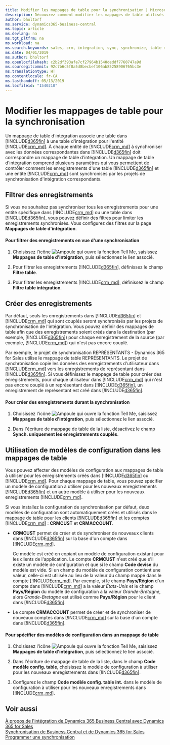 ```yaml
---
title: Modifier les mappages de table pour la synchronisation | Microsoft Docs
description: Découvrez comment modifier les mappages de table utilisés lors de la synchronisation des données entre Business Central et Dynamics 365 for Sales.
author: bholtorf
ms.service: dynamics365-business-central
ms.topic: article
ms.devlang: na
ms.tgt_pltfrm: na
ms.workload: na
ms.search.keywords: sales, crm, integration, sync, synchronize, table mapping
ms.date: 04/01/2019
ms.author: bholtorf
ms.openlocfilehash: c2b2df393afe7cf27964b1540deddf7760747a9d
ms.sourcegitcommit: 92c7b6c5f0a5d8becbef106ab85258906765bc3e
ms.translationtype: HT
ms.contentlocale: fr-CA
ms.lasthandoff: 05/13/2019
ms.locfileid: "1540210"
---
```

# <a name="modify-table-mappings-for-synchronization"></a>Modifier les mappages de table pour la synchronisation
Un mappage de table d'intégration associe une table dans [!INCLUDE[d365fin](includes/d365fin_md.md)] à une table d'intégration pour l'entité [!INCLUDE[crm_md](includes/crm_md.md)]. À chaque entité de [!INCLUDE[crm_md](includes/crm_md.md)] à synchroniser avec les données correspondantes dans [!INCLUDE[d365fin](includes/d365fin_md.md)] doit correspondre un mappage de table d'intégration. Un mappage de table d'intégration comprend plusieurs paramètres qui vous permettent de contrôler comment les enregistrements d'une table [!INCLUDE[d365fin](includes/d365fin_md.md)] et une entité [!INCLUDE[crm_md](includes/crm_md.md)] sont synchronisés par les projets de synchronisation d'intégration correspondants.  

## <a name="filtering-records"></a>Filtrer des enregistrements  
 Si vous ne souhaitez pas synchroniser tous les enregistrements pour une entité spécifique dans [!INCLUDE[crm_md](includes/crm_md.md)] ou une table dans [!INCLUDE[d365fin](includes/d365fin_md.md)], vous pouvez définir des filtres pour limiter les enregistrements synchronisés. Vous configurez des filtres sur la page **Mappages de table d'intégration**.  

#### <a name="to-filter-records-for-synchronization"></a>Pour filtrer des enregistrements en vue d'une synchronisation  
1. Choisissez l'icône ![Ampoule qui ouvre la fonction Tell Me](media/ui-search/search_small.png "Dites-moi ce que vous voulez faire"), saisissez **Mappages de table d'intégration**, puis sélectionnez le lien associé.

2.  Pour filtrer les enregistrements [!INCLUDE[d365fin](includes/d365fin_md.md)], définissez le champ **Filtre table**.  

3.  Pour filtrer les enregistrements [!INCLUDE[crm_md](includes/crm_md.md)], définissez le champ **Filtre table intégration**.  

## <a name="creating-new-records"></a>Créer des enregistrements  
 Par défaut, seuls les enregistrements dans [!INCLUDE[d365fin](includes/d365fin_md.md)] et [!INCLUDE[crm_md](includes/crm_md.md)] qui sont couplés seront synchronisés par les projets de synchronisation de l'intégration. Vous pouvez définir des mappages de table afin que des enregistrements soient créés dans la destination (par exemple, [!INCLUDE[d365fin](includes/d365fin_md.md)]) pour chaque enregistrement de la source (par exemple, [!INCLUDE[crm_md](includes/crm_md.md)]) qui n'est pas encore couplé.  

 Par exemple, le projet de synchronisation REPRÉSENTANTS - Dynamics 365 for Sales utilise le mappage de table REPRÉSENTANTS. Le projet de synchronisation copie les données des enregistrements d'utilisateur dans [!INCLUDE[crm_md](includes/crm_md.md)] vers les enregistrements de représentant dans [!INCLUDE[d365fin](includes/d365fin_md.md)]. Si vous définissez le mappage de table pour créer des enregistrements, pour chaque utilisateur dans [!INCLUDE[crm_md](includes/crm_md.md)] qui n'est pas encore couplé à un représentant dans [!INCLUDE[d365fin](includes/d365fin_md.md)], un enregistrement de représentant est créé dans [!INCLUDE[d365fin](includes/d365fin_md.md)].  

#### <a name="to-create-new-records-during-synchronization"></a>Pour créer des enregistrements durant la synchronisation  
1. Choisissez l'icône ![Ampoule qui ouvre la fonction Tell Me](media/ui-search/search_small.png "Dites-moi ce que vous voulez faire"), saisissez **Mappages de table d'intégration**, puis sélectionnez le lien associé.

2.  Dans l'écriture de mappage de table de la liste, désactivez le champ **Synch. uniquement les enregistrements couplés**.  

## <a name="using-configuration-templates-on-table-mappings"></a>Utilisation de modèles de configuration dans les mappages de table
Vous pouvez affecter des modèles de configuration aux mappages de table à utiliser pour les enregistrements créés dans [!INCLUDE[d365fin](includes/d365fin_md.md)] ou [!INCLUDE[crm_md](includes/crm_md.md)]. Pour chaque mappage de table, vous pouvez spécifier un modèle de configuration à utiliser pour les nouveaux enregistrements [!INCLUDE[d365fin](includes/d365fin_md.md)] et un autre modèle à utiliser pour les nouveaux enregistrements [!INCLUDE[crm_md](includes/crm_md.md)].  

Si vous installez la configuration de synchronisation par défaut, deux modèles de configuration sont automatiquement créés et utilisés dans le mappage de table pour les clients [!INCLUDE[d365fin](includes/d365fin_md.md)] et les comptes [!INCLUDE[crm_md](includes/crm_md.md)] : **CRMCUST** et **CRMACCOUNT**.  

-   **CRMCUST** permet de créer et de synchroniser de nouveaux clients dans [!INCLUDE[d365fin](includes/d365fin_md.md)] sur la base d'un compte dans [!INCLUDE[crm_md](includes/crm_md.md)].  

     Ce modèle est créé en copiant un modèle de configuration existant pour les clients de l'application. Le compte **CRMCUST** n'est créé que s'il existe un modèle de configuration et que si le champ **Code devise** du modèle est vide. Si un champ du modèle de configuration contient une valeur, celle-ci est utilisée au lieu de la valeur du champ mappé dans le compte [!INCLUDE[crm_md](includes/crm_md.md)]. Par exemple, si le champ **Pays/Région** d'un compte dans [!INCLUDE[crm_md](includes/crm_md.md)] a la valeur *États-Unis* et le champ **Pays/Région** du modèle de configuration a la valeur *Grande-Bretagne*, alors *Grande-Bretagne* est utilisé comme **Pays/Région** pour le client dans [!INCLUDE[d365fin](includes/d365fin_md.md)].  

-   Le compte **CRMACCOUNT** permet de créer et de synchroniser de nouveaux comptes dans [!INCLUDE[crm_md](includes/crm_md.md)] sur la base d'un compte dans [!INCLUDE[d365fin](includes/d365fin_md.md)].  

#### <a name="to-specify-configuration-templates-on-a-table-mapping"></a>Pour spécifier des modèles de configuration dans un mappage de table  
1. Choisissez l'icône ![Ampoule qui ouvre la fonction Tell Me](media/ui-search/search_small.png "Dites-moi ce que vous voulez faire"), saisissez **Mappages de table d'intégration**, puis sélectionnez le lien associé.

2.  Dans l'écriture de mappage de table de la liste, dans le champ **Code modèle config. table**, choisissez le modèle de configuration à utiliser pour les nouveaux enregistrements dans [!INCLUDE[d365fin](includes/d365fin_md.md)].  

3.  Configurez le champ **Code modèle config. table int.** dans le modèle de configuration à utiliser pour les nouveaux enregistrements dans [!INCLUDE[crm_md](includes/crm_md.md)].

## <a name="see-also"></a>Voir aussi  
[À propos de l'intégration de Dynamics 365 Business Central avec Dynamics 365 for Sales](admin-prepare-dynamics-365-for-sales-for-integration.md )   
[Synchronisation de Business Central et de Dynamics 365 for Sales](admin-synchronizing-business-central-and-sales.md)   
[Programmer une synchronisation](admin-scheduled-synchronization-using-the-synchronization-job-queue-entries.md)  
